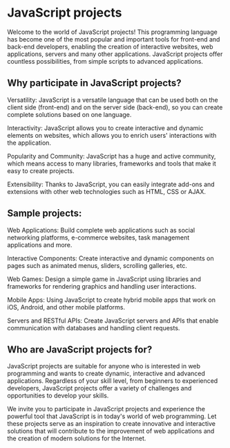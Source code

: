 # JavaScript projects
Welcome to the world of JavaScript projects! This programming language has become one of the most popular and important tools for front-end and back-end developers, enabling the creation of interactive websites, web applications, servers and many other applications. JavaScript projects offer countless possibilities, from simple scripts to advanced applications.

## Why participate in JavaScript projects?
Versatility: JavaScript is a versatile language that can be used both on the client side (front-end) and on the server side (back-end), so you can create complete solutions based on one language.

Interactivity: JavaScript allows you to create interactive and dynamic elements on websites, which allows you to enrich users' interactions with the application.

Popularity and Community: JavaScript has a huge and active community, which means access to many libraries, frameworks and tools that make it easy to create projects.

Extensibility: Thanks to JavaScript, you can easily integrate add-ons and extensions with other web technologies such as HTML, CSS or AJAX.

## Sample projects:
Web Applications: Build complete web applications such as social networking platforms, e-commerce websites, task management applications and more.

Interactive Components: Create interactive and dynamic components on pages such as animated menus, sliders, scrolling galleries, etc.

Web Games: Design a simple game in JavaScript using libraries and frameworks for rendering graphics and handling user interactions.

Mobile Apps: Using JavaScript to create hybrid mobile apps that work on iOS, Android, and other mobile platforms.

Servers and RESTful APIs: Create JavaScript servers and APIs that enable communication with databases and handling client requests.

## Who are JavaScript projects for?
JavaScript projects are suitable for anyone who is interested in web programming and wants to create dynamic, interactive and advanced applications. Regardless of your skill level, from beginners to experienced developers, JavaScript projects offer a variety of challenges and opportunities to develop your skills.

We invite you to participate in JavaScript projects and experience the powerful tool that JavaScript is in today's world of web programming. Let these projects serve as an inspiration to create innovative and interactive solutions that will contribute to the improvement of web applications and the creation of modern solutions for the Internet.
